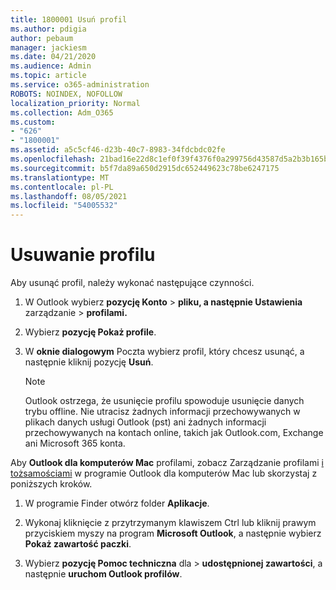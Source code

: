 ```yaml
---
title: 1800001 Usuń profil
ms.author: pdigia
author: pebaum
manager: jackiesm
ms.date: 04/21/2020
ms.audience: Admin
ms.topic: article
ms.service: o365-administration
ROBOTS: NOINDEX, NOFOLLOW
localization_priority: Normal
ms.collection: Adm_O365
ms.custom:
- "626"
- "1800001"
ms.assetid: a5c5cf46-d23b-40c7-8983-34fdcbdc02fe
ms.openlocfilehash: 21bad16e22d8c1ef0f39f4376f0a299756d43587d5a2b3b165bc6a90c1fc4e1a
ms.sourcegitcommit: b5f7da89a650d2915dc652449623c78be6247175
ms.translationtype: MT
ms.contentlocale: pl-PL
ms.lasthandoff: 08/05/2021
ms.locfileid: "54005532"
---
```

# <a name="delete-a-profile"></a>Usuwanie profilu

Aby usunąć profil, należy wykonać następujące czynności.
  
1. W Outlook wybierz **pozycję Konto** \> **pliku, a następnie Ustawienia** zarządzanie \> **profilami.**

2. Wybierz **pozycję Pokaż profile**.

3. W **oknie dialogowym** Poczta wybierz profil, który chcesz usunąć, a następnie kliknij pozycję **Usuń**.

    > [!NOTE]
    > Outlook ostrzega, że usunięcie profilu spowoduje usunięcie danych trybu offline. Nie utracisz żadnych informacji przechowywanych w plikach danych usługi Outlook (pst) ani żadnych informacji przechowywanych na kontach online, takich jak Outlook.com, Exchange ani Microsoft 365 konta.
  
Aby **Outlook dla komputerów Mac** profilami, zobacz Zarządzanie profilami [i tożsamościami](https://support.office.com/article/fed2a955-74df-4a24-bef6-78a426958c4c.aspx) w programie Outlook dla komputerów Mac lub skorzystaj z poniższych kroków.
  
1. W programie Finder otwórz folder **Aplikacje**.

2. Wykonaj kliknięcie z przytrzymanym klawiszem Ctrl lub kliknij prawym przyciskiem myszy na program **Microsoft Outlook**, a następnie wybierz **Pokaż zawartość paczki**.

3. Wybierz **pozycję Pomoc techniczna** dla \> **udostępnionej zawartości**, a następnie **uruchom Outlook profilów**.
